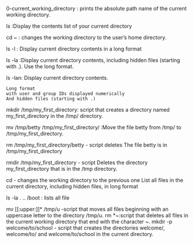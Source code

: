 0-current_working_directory : prints the absolute path name of the current working directory.

ls :Display the contents list of your current directory

cd ~ : changes the working directory to the user’s home directory.

ls -l : Display current directory contents in a long format

ls -la :Display current directory contents, including hidden files (starting with .). Use the long format.

ls -lan: Display current directory contents.

    Long format
    with user and group IDs displayed numerically
    And hidden files (starting with .)

mkdir /tmp/my_first_directory: script that creates a directory named my_first_directory in the /tmp/ directory.

mv /tmp/betty /tmp/my_first_directory/ :Move the file betty from /tmp/ to /tmp/my_first_directory.

rm /tmp/my_first_directory/betty - script deletes The file betty is in /tmp/my_first_directory

rmdir /tmp/my_first_directory - script Deletes the directory my_first_directory that is in the /tmp directory.

cd - changes the working directory to the previous one
 List all files in the current directory, including hidden files, in long format

ls -la . .. /boot : lists all file

mv [[:upper:]]* /tmp/u -script that moves all files beginning with an uppercase letter to the directory /tmp/u.
rm *~:script that deletes all files in the current working directory that end with the character ~.
mkdir -p welcome/to/school - script that creates the directories welcome/, welcome/to/ and welcome/to/school in the current directory.

